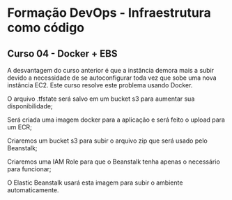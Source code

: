 # Formação DevOps - Infraestrutura como código
## Curso 04 - Docker + EBS

A desvantagem do curso anterior é que a instância demora mais a subir devido a necessidade de se autoconfigurar toda vez que sobe uma nova instância EC2.
Este curso resolve este problema usando Docker.

O arquivo .tfstate será salvo em um bucket s3 para aumentar sua disponibilidade;

Será criada uma imagem docker para a aplicação e será feito o upload para um ECR;

Criaremos um bucket s3 para subir o arquivo zip que será usado pelo Beanstalk;

Criaremos uma IAM Role para que o Beanstalk tenha apenas o necessário para funcionar;

O Elastic Beanstalk usará esta imagem para subir o ambiente automaticamente.